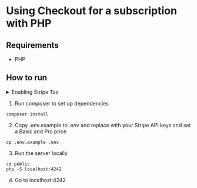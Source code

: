 # Using Checkout for a subscription with PHP

## Requirements
* PHP

## How to run

<details>
<summary>Enabling Stripe Tax</summary>

   In the [`create-checkout-session.php`](./public/create-checkout-session.php) file you will find the following code commented out
   ```php
   // 'automatic_tax' => ['enabled' => true],
   ```

   Uncomment this line of code and the sales tax will be automatically calculated during the checkout.

   Make sure you previously went through the set up of Stripe Tax: [Set up Stripe Tax](https://stripe.com/docs/tax/set-up) and you have your products and prices updated with tax behavior and optionally tax codes: [Docs - Update your Products and Prices](https://stripe.com/docs/tax/checkout#product-and-price-setup)
</details>

1. Run composer to set up dependencies

```
composer install
```

2. Copy .env.example to .env and replace with your Stripe API keys and set a Basic and Pro price

```
cp .env.example .env
```

3. Run the server locally

```
cd public
php -S localhost:4242
```

4. Go to localhost:4242
